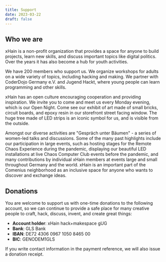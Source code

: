 ```yaml
---
title: Support
date: 2023-03-22
draft: false
---
```


## Who we are

xHain is a non-profit organization that provides a space for anyone to build projects, learn new skills, and discuss important topics like digital politics. Over the years it has also become a hub for youth activities.

We have 200 members who support us. We organize workshops for adults on a wide variety of topics, including hacking and making. We partner with CoderDojo Germany e.V. and Jugend Hackt, where young people can learn programming and other skills.

xHain has an open culture encouraging cooperation and providing inspiration. We invite you to come and meet us every Monday evening, which is our Open Night. Come see our exhibit of art made of small bricks, circuit boards, and epoxy resin in our storefront street facing window. The huge tree made of LED strips is an iconic symbol for us, and is visible from the outside.

Amongst our diverse activities are "Gespräch unter Bäumen" - a series of women-led talks and discussions. Some of the many past highlights include our participation in large events, such as hosting stages for the Remote Chaos Experience during the pandemic, displaying our beautiful LED installations at live Chaos Computer Club events before the pandemic, and many contributions by individual xHain members at events large and small throughout Germany and the world. xHain is an important part of the Comenius neighborhood as an inclusive space for anyone who wants to discover and exchange ideas.

## Donations
You are welcome to support us with one-time donations to the following account, so we can continue to provide a safe place for many creative people to craft, hack, discuss, invent, and create great things:

- **Account holder**: xHain hack+makespace gUG
- **Bank**: GLS Bank
- **IBAN**: DE72 4306 0967 1050 8465 00
- **BIC**: GENODEM1GLS

If you write contact information in the payment reference, we will also issue a donation receipt.
